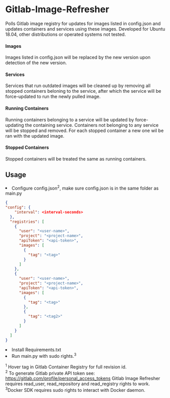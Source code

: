 # Gitlab-Image-Refresher
Polls Gitlab image registry for updates for images listed in config.json and updates containers and services
using these images. Developed for Ubuntu 18.04, other distributions or operated systems not tested.

<h4> Images </h4>
Images listed in config.json will be replaced by the new version upon detection of the new version.

<h4> Services </h4>
Services that run outdated images will be cleaned up by removing all stopped containers beloning to
the service, after which the service will be force-updated to run the newly pulled image.

<h4> Running Containers </h4>
Running containers belonging to a service will be updated by force-updating the containing service.
Containers not belonging to any service will be stopped and removed. For each stopped container a new one wil be ran with the updated image.

<h4> Stopped Containers </h4>
Stopped containers will be treated the same as running containers.

<h2>Usage</h2>
<li>Configure config.json<sup>2</sup>, make sure config.json is in the same folder as main.py</li>

```json
{
"config": {
    "interval": <interval-seconds>
  },
  "registries": [
    {
      "user": "<user-name>",
      "project": "<project-name>",
      "apiToken": "<api-token>",
      "images": [
        {
          "tag": "<tag>"
        }
      ]
    },
    {
      "user": "<user-name>",
      "project": "<project-name>",
      "apiToken": "<api-token>",
      "images": [
        {
          "tag": "<tag>"
        },
        {
          "tag": "<tag2>"
        }
      ]
    }
  ]
}
```
<li>Install Requirements.txt</li>
<li>Run main.py with sudo rights.<sup>3</sup></li>

<sup>1</sup> Hover tag in Gitlab Container Registry for full revision id.<br />
<sup>2</sup> To generate Gitlab private API token see: https://gitlab.com/profile/personal_access_tokens
Gitlab Image Refresher requires read_user, read_repository and read_registry rights to work.<br />
<sup>3</sup>Docker SDK requires sudo rights to interact with Docker daemon.
